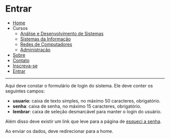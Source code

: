 # Entrar

- [Home](index.md)
 - Cursos
    - [Análise e Desenvolvimento de Sistemas](cursos/ads.md)
    - [Sistemas da Informação](cursos/si.md)
    - [Redes de Computadores](cursos/rc.md)
    - [Administração](cursos/adm.md)
 - [Sobre](sobre.md)
 - [Contato](contato.md)
 - [Inscreva-se](inscrever.md)
 - [Entrar](entrar.md)

---

Aqui deve constar o formulário de login do sistema. Ele deve conter os seguintes campos:

 - **usuario**: caixa de texto simples, no máximo 50 caracteres, obrigatório.
 - **senha**: caixa de senha, no máximo 15 caracteres, obrigatório.
 - **lembrar**: caixa de seleção desmarcável para manter o login do usuário.

Além disso deve existir um link que leve para a página de [esqueci a senha](esqueci.md).

Ao enviar os dados, deve redirecionar para a home.